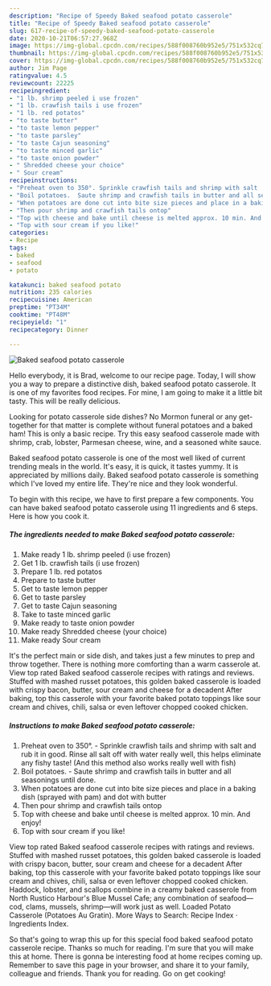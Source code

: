 ```yaml
---
description: "Recipe of Speedy Baked seafood potato casserole"
title: "Recipe of Speedy Baked seafood potato casserole"
slug: 617-recipe-of-speedy-baked-seafood-potato-casserole
date: 2020-10-21T06:57:27.968Z
image: https://img-global.cpcdn.com/recipes/588f008760b952e5/751x532cq70/baked-seafood-potato-casserole-recipe-main-photo.jpg
thumbnail: https://img-global.cpcdn.com/recipes/588f008760b952e5/751x532cq70/baked-seafood-potato-casserole-recipe-main-photo.jpg
cover: https://img-global.cpcdn.com/recipes/588f008760b952e5/751x532cq70/baked-seafood-potato-casserole-recipe-main-photo.jpg
author: Jim Page
ratingvalue: 4.5
reviewcount: 22225
recipeingredient:
- "1 lb. shrimp peeled i use frozen"
- "1 lb. crawfish tails i use frozen"
- "1 lb. red potatos"
- "to taste butter"
- "to taste lemon pepper"
- "to taste parsley"
- "to taste Cajun seasoning"
- "to taste minced garlic"
- "to taste onion powder"
- " Shredded cheese your choice"
- " Sour cream"
recipeinstructions:
- "Preheat oven to 350°. Sprinkle crawfish tails and shrimp with salt  and rub it in good. Rinse all salt off with water really well, this helps eliminate any fishy taste! (And this method also works really well with fish)"
- "Boil potatoes.  Saute shrimp and crawfish tails in butter and all seasonings until done."
- "When potatoes are done cut into bite size pieces and place in a baking dish (sprayed with pam) and dot with butter"
- "Then pour shrimp and crawfish tails ontop"
- "Top with cheese and bake until cheese is melted approx. 10 min. And enjoy!"
- "Top with sour cream if you like!"
categories:
- Recipe
tags:
- baked
- seafood
- potato

katakunci: baked seafood potato 
nutrition: 235 calories
recipecuisine: American
preptime: "PT34M"
cooktime: "PT48M"
recipeyield: "1"
recipecategory: Dinner

---
```



![Baked seafood potato casserole](https://img-global.cpcdn.com/recipes/588f008760b952e5/751x532cq70/baked-seafood-potato-casserole-recipe-main-photo.jpg)

Hello everybody, it is Brad, welcome to our recipe page. Today, I will show you a way to prepare a distinctive dish, baked seafood potato casserole. It is one of my favorites food recipes. For mine, I am going to make it a little bit tasty. This will be really delicious.

Looking for potato casserole side dishes? No Mormon funeral or any get-together for that matter is complete without funeral potatoes and a baked ham! This is only a basic recipe. Try this easy seafood casserole made with shrimp, crab, lobster, Parmesan cheese, wine, and a seasoned white sauce.

Baked seafood potato casserole is one of the most well liked of current trending meals in the world. It's easy, it is quick, it tastes yummy. It is appreciated by millions daily. Baked seafood potato casserole is something which I've loved my entire life. They're nice and they look wonderful.


To begin with this recipe, we have to first prepare a few components. You can have baked seafood potato casserole using 11 ingredients and 6 steps. Here is how you cook it.

<!--inarticleads1-->

##### The ingredients needed to make Baked seafood potato casserole:

1. Make ready 1 lb. shrimp peeled (i use frozen)
1. Get 1 lb. crawfish tails (i use frozen)
1. Prepare 1 lb. red potatos
1. Prepare to taste butter
1. Get to taste lemon pepper
1. Get to taste parsley
1. Get to taste Cajun seasoning
1. Take to taste minced garlic
1. Make ready to taste onion powder
1. Make ready  Shredded cheese (your choice)
1. Make ready  Sour cream


It&#39;s the perfect main or side dish, and takes just a few minutes to prep and throw together. There is nothing more comforting than a warm casserole at. View top rated Baked seafood casserole recipes with ratings and reviews. Stuffed with mashed russet potatoes, this golden baked casserole is loaded with crispy bacon, butter, sour cream and cheese for a decadent After baking, top this casserole with your favorite baked potato toppings like sour cream and chives, chili, salsa or even leftover chopped cooked chicken. 

<!--inarticleads2-->

##### Instructions to make Baked seafood potato casserole:

1. Preheat oven to 350°. - Sprinkle crawfish tails and shrimp with salt  and rub it in good. Rinse all salt off with water really well, this helps eliminate any fishy taste! (And this method also works really well with fish)
1. Boil potatoes.  - Saute shrimp and crawfish tails in butter and all seasonings until done.
1. When potatoes are done cut into bite size pieces and place in a baking dish (sprayed with pam) and dot with butter
1. Then pour shrimp and crawfish tails ontop
1. Top with cheese and bake until cheese is melted approx. 10 min. And enjoy!
1. Top with sour cream if you like!


View top rated Baked seafood casserole recipes with ratings and reviews. Stuffed with mashed russet potatoes, this golden baked casserole is loaded with crispy bacon, butter, sour cream and cheese for a decadent After baking, top this casserole with your favorite baked potato toppings like sour cream and chives, chili, salsa or even leftover chopped cooked chicken. Haddock, lobster, and scallops combine in a creamy baked casserole from North Rustico Harbour&#39;s Blue Mussel Cafe; any combination of seafood—cod, clams, mussels, shrimp—will work just as well. Loaded Potato Casserole (Potatoes Au Gratin). More Ways to Search: Recipe Index · Ingredients Index. 

So that's going to wrap this up for this special food baked seafood potato casserole recipe. Thanks so much for reading. I'm sure that you will make this at home. There is gonna be interesting food at home recipes coming up. Remember to save this page in your browser, and share it to your family, colleague and friends. Thank you for reading. Go on get cooking!
